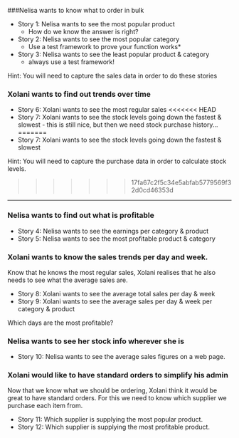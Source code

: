 

###Nelisa wants to know what to order in bulk
* Story 1: Nelisa wants to see the most popular product
  * How do we know the answer is right?
* Story 2: Nelisa wants to see the most popular category
  * Use a test framework to prove your function works*
* Story 3: Nelisa wants to see the least popular product & category 
  * always use a test framework!
 
Hint: You will need to capture the sales data in order to do these stories

### Xolani wants to find out trends over time
* Story 6: Xolani wants to see the most regular sales 
<<<<<<< HEAD
* Story 7:  Xolani wants to see the stock levels going down the fastest & slowest - this is still nice, but then we need stock purchase history...
=======
* Story 7:  Xolani wants to see the stock levels going down the fastest & slowest
 
Hint: You will need to capture the purchase data in order to calculate stock levels.
>>>>>>> 17fa67c2f5c34e5abfab5779569f32d0cd46353d

---

### Nelisa wants to find out what is profitable
* Story 4: Nelisa wants to see the earnings per category & product
* Story 5: Nelisa wants to see the most profitable product & category

### Xolani wants to know the sales trends per day and week.
Know that he knows the most regular sales, Xolani realises that he also needs to see what the average sales are.
* Story 8:  Xolani wants to see the average total sales per day & week
* Story 9:  Xolani wants to see the average sales per day & week per category & product

Which days are the most profitable?

### Nelisa wants to see her stock info wherever she is

* Story 10: Nelisa wants to see the average sales figures on a web page.

### Xolani would like to have standard orders to simplify his admin
Now that we know what we should be ordering, Xolani think it would be great to have standard orders. For this we need to know which supplier we purchase each item from.

* Story 11: Which supplier is supplying the most popular product.
* Story 12: Which supplier is supplying the most profitable product.


